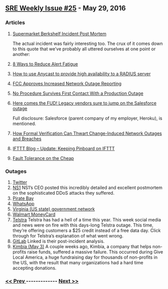 ## [SRE Weekly Issue #25](https://sreweekly.com/sre-weekly-issue-25/) - May 29, 2016
### Articles

1. [Supermarket Berkshelf Incident Post Mortem](https://www.chef.io/blog/2016/05/26/supermarket-berkshelf-incident-post-mortem/)

     The actual incident was fairly interesting too.  The crux of it comes down to this quote that we’ve probably all uttered ourselves at one point or another:

1. [8 Ways to Reduce Alert Fatigue](https://www.pagerduty.com/blog/reduce-alert-fatigue/)

    
1. [How to use Anycast to provide high availability to a RADIUS server](http://www.networkworld.com/article/3074954/security/how-to-use-anycast-to-provide-high-availability-to-a-radius-server.html)

    
1. [FCC Approves Increased Network Outage Reporting](https://morningconsult.com/alert/fcc-approves-network-outage-reporting-update-backlash/)

    
1. [No Procedure Survives First Contact With a Production Outage](https://dzone.com/articles/no-procedure-survives-first-contact-with-a-product)

    
1. [Here comes the FUD! Legacy vendors sure to jump on the Salesforce outage](http://www.computerworld.com/article/3073113/software-as-a-service/here-comes-the-fud-legacy-vendors-sure-to-jump-on-the-salesforce-outage.html)

    Full disclosure: Salesforce (parent company of my employer, Heroku), is mentioned.
1. [How Formal Verification Can Thwart Change-Induced Network Outages and Breaches](http://cloudtweaks.com/2016/05/formal-verification-thwart-network-outages-breaches/)

    
1. [IFTTT Blog – Update: Keeping Pinboard on IFTTT](http://blog.ifttt.com/private/142024128773/tumblr_o4x2hePEzo1qb2iia)

    
1. [Fault Tolerance on the Cheap](https://blog.codeship.com/fault-tolerance-cheap-build-systems-probably-wont-fall-part-ii/)

    
### Outages

1. [Twitter](https://mobile.twitter.com/pingdom/status/734535708971409408)
1. [NS1](https://ns1.com/blog/how-we-responded-to-last-weeks-major-multi-faceted-ddos-attacks)
    NS1’s CEO posted this incredibly detailed and excellent postmortem on the sophisticated DDoS attacks they suffered.
1. [Pirate Bay](http://www.ibtimes.sg/pirate-bay-goes-down-again-due-unknown-host-error-1585)
1. [WhatsApp](http://www.dailystar.co.uk/tech/news/517676/WhatsApp-down-popular-messaging-service-not-working)
1. [Virginia (US state) government network](http://www.richmond.com/news/virginia/article_0dd749ea-bbbb-5577-af9f-889f1de612f0.html)
1. [Walmart MoneyCard](http://www.computerworld.com/article/3073794/retail-it/green-dots-walmart-outage-should-scare-all-retailers.html)
1. [Telstra](http://exchange.telstra.com.au/2016/05/27/nbn-and-adsl-disruption-what-happened/)
    Telstra has had a hell of a time this year.  This week social media and news were on fire with this days-long Telstra outage.  This time, they’re offering customers a $25 credit instead of a free data day.  Click through for Telstra’s explanation of what went wrong.
1. [GitLab](https://gitlab.com/gitlab-com/operations/issues/297)
    Linked is their post-incident analysis.
1. [Kimbia (May 3)](http://www.theglobaldispatch.com/fundraisers-suffer-losses-due-to-network-outage-a-lesson-learned-for-all-55511/)
    A couple weeks ago, Kimbia, a company that helps non-profits raise funds, suffered a massive failure.  This occurred during Give Local America, a huge fundraising day for thousands of non-profits in the US, with the result that many organizations had a hard time accepting donations.

### [ << Prev ](sreweekly-24.md) ------------- [ Next >> ](sreweekly-26.md)